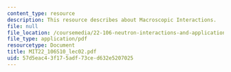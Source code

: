 ```yaml
---
content_type: resource
description: This resource describes about Macroscopic Interactions.
file: null
file_location: /coursemedia/22-106-neutron-interactions-and-applications-spring-2010/57d5eac43f175adf73ced632e5207025_MIT22_106S10_lec02.pdf
file_type: application/pdf
resourcetype: Document
title: MIT22_106S10_lec02.pdf
uid: 57d5eac4-3f17-5adf-73ce-d632e5207025
---
```

